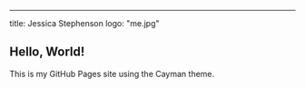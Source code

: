 ---
title: Jessica Stephenson
logo: "me.jpg"

## Hello, World!
This is my GitHub Pages site using the Cayman theme.